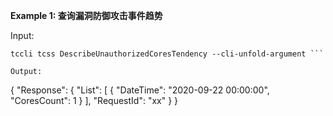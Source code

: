 **Example 1: 查询漏洞防御攻击事件趋势**



Input: 

```
tccli tcss DescribeUnauthorizedCoresTendency --cli-unfold-argument ```

Output: 
```
{
    "Response": {
        "List": [
            {
                "DateTime": "2020-09-22 00:00:00",
                "CoresCount": 1
            }
        ],
        "RequestId": "xx"
    }
}
```

